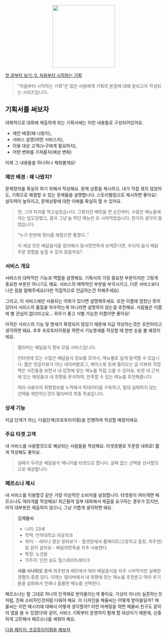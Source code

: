 <p align="center"><img src="https://i.imgur.com/wUFdbUb.png" width="200px"></p>

[첫 글부터 보기: 0. 처음부터 시작하는 기획](../)
> "처음부터 시작하는 기획"은  많은 사람에게 기획의 본질에 대해 알리고자 작성되는 시리즈입니다. 

## 기획서를 써보자
대체적으로 대회에 제출하게 되는 기획서에는 이런 내용들로 구성되어있어요.
-   제안 배경(왜 나왔지), 
-   서비스 설명(어떤 서비스지), 
-   이용 대상 고객(누구에게 필요하지), 
-   어떤 변화를 가져올지(예상 변화)

이제 그 내용들을 하나하나 채워볼게요!

### 제안 배경 : 왜 나왔지?
문제정의를 확실히 하기 위해서 작성해요. 문제 상황을 제시하고, 내가 직접 겪지 않았어도, 기획으로 해결할 수 있는 문제들을 설명합니다. 스토리텔링으로 제시하면 좋아요!. 설득력이 높아지고, 문제상황에 대한 이해를 확실히 할 수 있어요.

> 전, 그저 피자를 먹고싶었습니다. 그렇지만 배민을 켠 순간부터, 수많은 메뉴들에 저는 압도당했고, 결국 그냥 늘 먹던 메뉴만 또 시켜먹었습니다. 한가지 생각이 들었습니다.
> 
> "누가 한번에 정리좀 해줬으면 좋겠다.."
> 
> 이 세상 모든 배달음식을 정리해서 질서정연하게 보여준다면, 우리의 음식 배달 주문 경험을 높힐 수 있지 않을까요?


### 서비스 개요
서비스의 대략적인 기능과 역할을 설명해요. 기획서의 가장 중요한 부분이지만 그렇게 중요한 부분은 아니기도 해요. 서비스의 매력적인 부분을 부각시키고, 다른 서비스보다 나은 점을 말해주세요(다만 직접적으로 언급하는건 피해주세요)

그리고, 이 서비스에만 사용되는 어휘가 있다면 설명해주세요. 또한 이름에 엄청난 뜻이 있어서 서비스의 품질을 좌우하는게 아니라면 설명하지 않는걸 추천해요. 사람들은 이름에 별 관심이 없더라고요... 외우기 좋고 식별 가능한 이름이면 좋아요!

아직은 서비스의 기능 및 명세가 확정되지 않았기 때문에 지금 작성하는것은 초안이라고 생각하면 돼요. 추후 프로토타이핑을 하면서 기능명세를 작성할 때 한번 손을 볼 예정이에요.

> 델리버는 배달음식 정보 모음 서비스입니다.
> 
> 인터넷에 있는 수많은 배달음식 정보를 모아서, 메뉴별로 쉽게 탐색할 수 있습니다. 짧은 댓글리뷰가 아닌 네이버블로그, 페이스북 등에 올라오는 글 리뷰와 직접 찍은 사진들을 보면서 내 입맛에 맞는 메뉴를 직접 고를 수 있어요. 또한 내 근처에 있는 매장들과 내 취향을 분석하여, 만족할 수 있는 메뉴를 추천해줍니다.
> 
>   여러 사용자의 취향정보를 누적해서 빅데이터를 구축하고, 절대 실패하지 않는 선택을 제안하는것이 델리버의 최종 목표입니다.

### 상세 기능
지금 단계가 아닌, 다음단계(프로토타이핑)을 진행하며 작성할 예정이에요.

### 주요 타겟 고객
내 서비스를 사용할것으로 예상되는 사람들을 작성해요. 타겟층별로 두문장 내외로! 짧게 작성해도 좋아요.

> 실패가 두려운 배달음식 매니아를 타겟으로 합니다. 실패 없는 선택을 선사할것으로 예상합니다.

### 페르소나 제시
내 서비스를 이용할것 같은 가장 이상적인 소비자를 설정합니다. 타겟층이 여러개면 페르소나도 여러개를 작성해요! 최근들어 일부 대회에서 제출을 요구하는 경우가 있지만, 아직 대부분은 제출하지 않으니, 그냥 가볍게 생각하면 돼요.


> **김채율씨**
> - 나이: 23세
> - 학력: 인하대학교 의공학과
> - 취미:
    - 세미나 영상 찾아보기
    - 월셋방에서 룸메이트(고등학교 동창, 최주현)랑 같이 살아요
    - 배달의민족을 자주 사용한다.
> - 특징: 노션씀
> - 거주지: 인천 송도 힐스테이트레이크 
> 
> **사용 시나리오**
> 룸메 최주현과 배민에서 여러 배달음식을 자주 시켜먹지만 실패한 경험이 종종 있다. 이제는 델리버에서 내 취향에 맞는 메뉴를 추천받고 여러 후기들을 살펴봐서 언제나 훌륭한 메뉴를 선택한다.

페르소나는 말 그대로 하나의 인격체로 받아들이는게 좋아요. 가상이 아니라 실존하는것처럼, 진짜 소비자인것처럼 다뤄야 해요. 이 디자인을 채율씨는 어떻게 받아들일까? 채율씨는 이런 메시지에 대해서 어떻게 생각할까? 이런 마케팅을 하면 채율씨 친구도 같이 이 앱을 쓸 수 있겠다!와 같이, 서비스 기획부터 운영까지 함께 할 대상이기 때문에, 신중하게 고민해서 페르소나를 세워야 해요.

[다음 페이지: 프로토타이핑을 해보자](./프로토타이핑을_해보자.html)
<!--stackedit_data:
eyJoaXN0b3J5IjpbLTU3MzQ0MjUyOSwxMDAyMTg1MTg3LDEyND
YzMjEwMjAsOTA2MzY3MTYxLC0yMDMwMDI1MzU2LDMzMDQzNDQ4
NSwxNjU2MDQ5MzYxLC0xNTAyNzI4MjExLDM3Nzc1ODA4MywtMT
c3MzMzODE3NSw4NjI1NDIyOTQsLTE5NjU0Mjc2NiwtMTE3OTYx
NDI0NCw4MzY4NDUxNDRdfQ==
-->